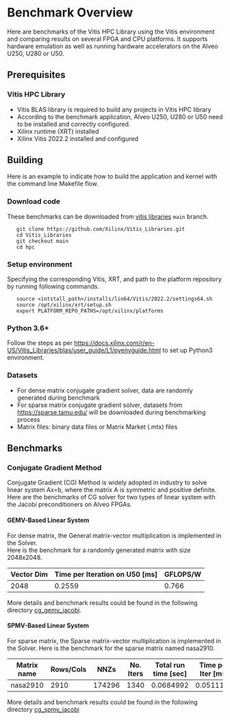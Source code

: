# Benchmark Overview

Here are benchmarks of the Vitis HPC Library using the Vitis environment and comparing results on
several FPGA and CPU platforms. It supports hardware emulation as well as running hardware accelerators on the Alveo U250, U280 or U50.

## Prerequisites

### Vitis HPC Library

- Vitis BLAS library is required to build any projects in Vitis HPC library
-  According to the benchmark application, Alveo U250, U280 or U50 need to be installed and correctly configured.
- Xilinx runtime (XRT) installed
- Xilinx Vitis 2022.2 installed and configured

## Building

Here is an example to indicate how to build the application and kernel with the command line Makefile flow.

### Download code

These benchmarks can be downloaded from [vitis libraries](https://github.com/Xilinx/Vitis_Libraries.git) ``main`` branch.

```
   git clone https://github.com/Xilinx/Vitis_Libraries.git
   cd Vitis_Libraries
   git checkout main
   cd hpc
```

### Setup environment

Specifying the corresponding Vitis, XRT, and path to the platform repository by running following commands.

```
   source <intstall_path>/installs/lin64/Vitis/2022.2/settings64.sh
   source /opt/xilinx/xrt/setup.sh
   export PLATFORM_REPO_PATHS=/opt/xilinx/platforms
```

### Python 3.6+
Follow the steps as per https://docs.xilinx.com/r/en-US/Vitis_Libraries/blas/user_guide/L1/pyenvguide.html to set up Python3 environment.

### Datasets
- For dense matrix conjugate gradient solver, data are randomly generated during benchmark
- For sparse matrix conjugate gradient solver, datasets from https://sparse.tamu.edu/ will be downloaded during benchmarking process
- Matrix files: binary data files or Matrix Market (.mtx) files 


## Benchmarks

### Conjugate Gradient Method

Conjugate Gradient (CG) Method is widely adopted in industry to solve linear system Ax=b, where the matrix A is symmetric and positive definite. Here are the benchmarks of CG solver for two types of linear system with the Jacobi preconditioners on Alveo FPGAs.

#### GEMV-Based Linear System

For dense matrix, the General matrix-vector multiplication is implemented in the Solver.  
Here is the benchmark for a randomly generated matrix with size 2048x2048. 

| Vector Dim    | Time per Iteration on U50 [ms] |   GFLOPS/W   |
|---------------|-----------------------------------|--------------|
|2048 			| 0.2559 	| 0.766	|

More details and benchmark results could be found in the following directory [cg_gemv_jacobi](./cg_gemv_jacobi/). 

#### SPMV-Based Linear System

For sparse matrix, the Sparse matrix-vector multiplication is implemented in the Solver. 
Here is the benchmark for the sparse matrix named nasa2910. 

|   Matrix name |    Rows/Cols  |    NNZs   |    No. Iters  |   Total run time [sec]    |    Time per Iter [ms] |
|   --------------- |   --------------- |   --------------- |   --------------- |   --------------- |   --------------- |
|   nasa2910    |   2910    |   174296  |   1340    |   0.0684992   |   0.0511188   |

More details and benchmark results could be found in the following directory [cg_spmv_jacobi](./cg_spmv_jacobi/)

